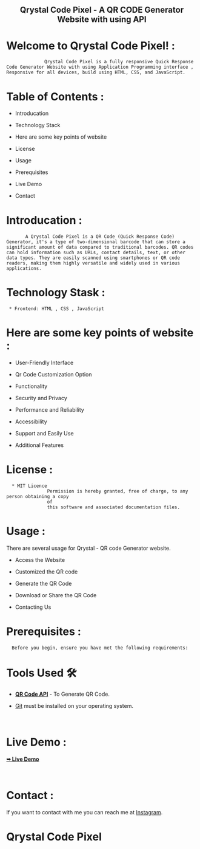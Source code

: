 <h2 align="center"> Qrystal Code Pixel - A QR CODE Generator Website with using API </h2>

# Welcome to Qrystal Code Pixel! :
                  Qrystal Code Pixel is a fully responsive Quick Response Code Generator Website with using Application Programming interface , Responsive for all devices, build using HTML, CSS, and JavaScript.


# Table of Contents :

* Introducation

* Technology Stack

* Here are some key points of website

* License

* Usage

* Prerequisites

* Live Demo

* Contact



# Introducation :
           A Qrystal Code Pixel is a QR Code (Quick Response Code) Generator, it's a type of two-dimensional barcode that can store a significant amount of data compared to traditional barcodes. QR codes can hold information such as URLs, contact details, text, or other data types. They are easily scanned using smartphones or QR code readers, making them highly versatile and widely used in various applications.

# Technology Stask :
     * Frontend: HTML , CSS , JavaScript

#  Here are some key points of website :

* User-Friendly Interface

* Qr Code Customization Option

* Functionality

* Security and Privacy

* Performance and Reliability

* Accessibility

* Support and Easily Use

* Additional Features


# License :
      * MIT Licence 
                   Permission is hereby granted, free of charge, to any person obtaining a copy
                   of 
                   this software and associated documentation files.

# Usage : 
   There are several usage for Qrystal - QR code Generator website.

   * Access the Website

   * Customized the QR code

   * Generate the QR Code

   * Download or Share the QR Code
   
   * Contacting Us


# Prerequisites :
      Before you begin, ensure you have met the following requirements:

# Tools Used 🛠️
* [<b>QR Code API</b>](https://goqr.me/api/) - To Generate QR Code.

* [Git](https://git-scm.com/downloads "Download Git") must be installed on your operating system.

<br>

# Live Demo :
<a href=""><strong>➥ Live Demo</strong></a>

<br>

# Contact :
  If you want to contact with me you can reach me at [Instagram](https://www.instagram.com/.a.b.h.i.j.a.t./).

# Qrystal Code Pixel





